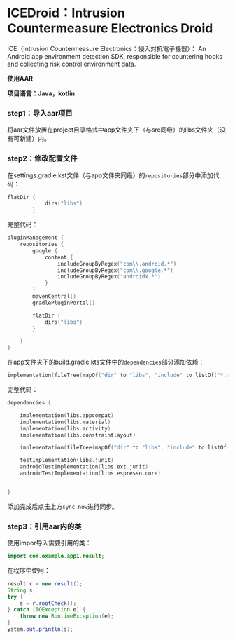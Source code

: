 # ICEDroid：Intrusion Countermeasure Electronics Droid
ICE（Intrusion Countermeasure Electronics：侵入対抗電子機器）： An Android app environment detection SDK, responsible for countering hooks and collecting risk control environment data.

**使用AAR**

**项目语言：Java，kotlin**

### **step1：导入aar项目**

将aar文件放置在project目录格式中app文件夹下（与src同级）的libs文件夹（没有可新建）内。

### **step2：修改配置文件**

在settings.gradle.kst文件（与app文件夹同级）的`repositories`部分中添加代码：

```kotlin
flatDir {
            dirs("libs")
        }
```

完整代码：

```kotlin
pluginManagement {
    repositories {
        google {
            content {
                includeGroupByRegex("com\\.android.*")
                includeGroupByRegex("com\\.google.*")
                includeGroupByRegex("androidx.*")
            }
        }
        mavenCentral()
        gradlePluginPortal()

        flatDir {
            dirs("libs")
        }

    }
}
```

在app文件夹下的build.gradle.kts文件中的`dependencies`部分添加依赖：

```kotlin
implementation(fileTree(mapOf("dir" to "libs", "include" to listOf("*.aar"))))
```

完整代码：

```kotlin
dependencies {

    implementation(libs.appcompat)
    implementation(libs.material)
    implementation(libs.activity)
    implementation(libs.constraintlayout)

    implementation(fileTree(mapOf("dir" to "libs", "include" to listOf("*.aar"))))

    testImplementation(libs.junit)
    androidTestImplementation(libs.ext.junit)
    androidTestImplementation(libs.espresso.core)


}
```

添加完成后点击上方`sync now`进行同步。

### **step3：引用aar内的类**

使用impor导入需要引用的类：

```java
import com.example.app1.result;
```

在程序中使用：

```java
result r = new result();
String s;
try {
    s = r.rootCheck();
} catch (IOException e) {
    throw new RuntimeException(e);
}
ystem.out.println(s);
```
